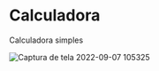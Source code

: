 # Calculadora
Calculadora simples

![Captura de tela 2022-09-07 105325](https://user-images.githubusercontent.com/97350510/188897648-94faa044-8df5-4449-b155-98ffba4de918.png)



